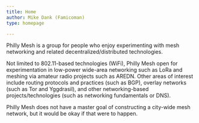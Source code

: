 ```yaml
---
title: Home
author: Mike Dank (Famicoman)
type: homepage

---
```

Philly Mesh is a group for people who enjoy experimenting with mesh networking and related decentralized/distributed technologies.

Not limited to 802.11-based technologies (WiFi), Philly Mesh open for experimentation in low-power wide-area networking such as LoRa and meshing via amateur radio projects such as AREDN. Other areas of interest include routing protocols and practices (such as BGP), overlay networks (such as Tor and Yggdrasil), and other networking-based projects/technologies (such as networking fundamentals or DNS).

Philly Mesh does not have a master goal of constructing a city-wide mesh network, but it would be okay if that were to happen.
